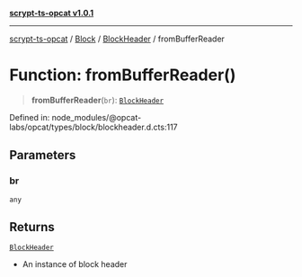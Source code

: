 [**scrypt-ts-opcat v1.0.1**](../../../../../README.md)

***

[scrypt-ts-opcat](../../../../../README.md) / [Block](../../../README.md) / [BlockHeader](../README.md) / fromBufferReader

# Function: fromBufferReader()

> **fromBufferReader**(`br`): [`BlockHeader`](../../../classes/BlockHeader.md)

Defined in: node\_modules/@opcat-labs/opcat/types/block/blockheader.d.cts:117

## Parameters

### br

`any`

## Returns

[`BlockHeader`](../../../classes/BlockHeader.md)

- An instance of block header
